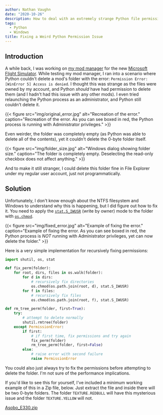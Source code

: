 ```yaml
---
author: Nathan Vaughn
date: "2020-10-26"
description: How to deal with an extremely strange Python file permission issue
tags:
  - Python
  - Windows
title: Fixing a Weird Python Permission Issue
---
```


## Introduction

A while back, I was working on
[my mod manager](https://github.com/NathanVaughn/msfs-mod-manager/)
for the new [Microsoft Flight Simulator](https://www.flightsimulator.com/).
While testing my mod manager, I ran into a scenario where Python
couldn't delete a mod's folder with the error:
`Permission Error: [WinError 5] Access is denied`.
I thought this was strange as the files were owned by my account, and Python
_should_ have had permission to delete them (and I hadn't had this issue with
any other mods). I even tried relaunching the Python process
as an administrator, and Python still couldn't delete it.

{{< figure src="img/original_error.jpg" alt="Recreation of the error." caption="Recreation of the error. As you can see boxed in red, the Python process is running with Administrator privileges."  >}}

Even weirder, the folder was completely empty
(as Python was able to delete all of the contents), yet it couldn't delete
the 0-byte folder itself.

{{< figure src="img/folder_size.jpg" alt="Windows dialog showing folder size." caption="The folder is completely empty. Deselecting the read-only checkbox does not affect anything."  >}}

And to make it still stranger, I could delete this folder fine
in File Explorer under my regular user account, just not programmatically.

## Solution

Unfortunately, I don't know enough about the NTFS filesystem and Windows to understand
why this is happening, but I did figure out how to fix it. You need to apply
the [`stat.S_IWUSR`](https://docs.python.org/3/library/stat.html#stat.S_IWUSR)
(write by owner) mode to the folder with
[`os.chmod`](https://docs.python.org/3/library/os.html#os.chmod).

{{< figure src="img/fixed_error.jpg" alt="Example of fixing the error." caption="Example of fixing the error. As you can see boxed in red, the Python process is *NOT* running with Administrator privileges, yet can now delete the folder."  >}}

Here is a very simple implementation for recursively fixing permissions:

```python
import shutil, os, stat

def fix_perm(folder):
    for root, dirs, files in os.walk(folder):
        for d in dirs:
            # recursively fix directories
            os.chmod(os.path.join(root, d), stat.S_IWUSR)
        for f in files:
            # recursively fix files
            os.chmod(os.path.join(root, f), stat.S_IWUSR)

def rm_tree_perm(folder, first=True):
    try:
        # attempt to delete normally
        shutil.rmtree(folder)
    except PermissionError:
        if first:
            # if first time, fix permissions and try again
            fix_perm(folder)
            rm_tree_perm(folder, first=False)
        else:
            # raise error with second failure
            raise PermissionError

```

You could also just always try to fix the permissions before attempting
to delete the folder. I'm not sure of the performance implications.

If you'd like to see this for yourself, I've included a minimum working example
of this in a Zip file, below. Just extract the file and inside
there will be two 0-byte folders. The folder `TEXTURE.REDBULL` will have this
mysterious issue and the folder `TEXTURE.YELLOW` will not.

[Asobo_E330.zip](files/Asobo_E330.zip)
